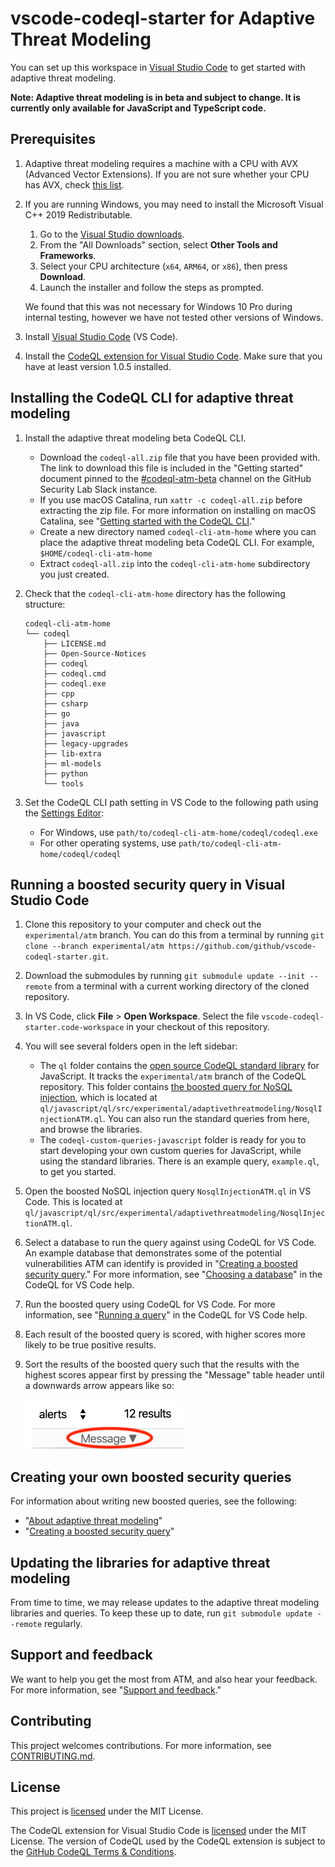 # vscode-codeql-starter for Adaptive Threat Modeling

You can set up this workspace in [Visual Studio Code](https://code.visualstudio.com) to get started with adaptive threat modeling.

**Note: Adaptive threat modeling is in beta and subject to change. It is currently only available for JavaScript and TypeScript code.**

## Prerequisites

1. Adaptive threat modeling requires a machine with a CPU with AVX (Advanced Vector Extensions).
    If you are not sure whether your CPU has AVX, check [this list](https://en.wikipedia.org/wiki/Advanced_Vector_Extensions#CPUs_with_AVX).
1. If you are running Windows, you may need to install the Microsoft Visual C++ 2019 Redistributable.

    1. Go to the [Visual Studio downloads](https://visualstudio.microsoft.com/downloads/).
    1. From the "All Downloads" section, select **Other Tools and Frameworks**.
    1. Select your CPU architecture (`x64`, `ARM64`, or `x86`), then press **Download**.
    1. Launch the installer and follow the steps as prompted.

    We found that this was not necessary for Windows 10 Pro during internal testing, however we have not tested other versions of Windows.
1. Install [Visual Studio Code](https://code.visualstudio.com) (VS Code).
1. Install the [CodeQL extension for Visual Studio Code](https://marketplace.visualstudio.com/items?itemName=github.vscode-codeql).
    Make sure that you have at least version 1.0.5 installed.

## Installing the CodeQL CLI for adaptive threat modeling

1. Install the adaptive threat modeling beta CodeQL CLI.
    - Download the `codeql-all.zip` file that you have been provided with.
      The link to download this file is included in the "Getting started" document pinned to the [#codeql-atm-beta](https://ghsecuritylab.slack.com/archives/C011BJD7279) channel on the GitHub Security Lab Slack instance.
    - If you use macOS Catalina, run `xattr -c codeql-all.zip` before extracting the zip file.
      For more information on installing on macOS Catalina, see "[Getting started with the CodeQL CLI](https://help.semmle.com/codeql/codeql-cli/procedures/get-started.html)."
    - Create a new directory named `codeql-cli-atm-home` where you can place the adaptive threat modeling beta CodeQL CLI.
      For example, `$HOME/codeql-cli-atm-home`
    - Extract `codeql-all.zip` into the `codeql-cli-atm-home` subdirectory you just created.
1. Check that the `codeql-cli-atm-home` directory has the following structure:

    ```
    codeql-cli-atm-home
    └── codeql
        ├── LICENSE.md
        ├── Open-Source-Notices
        ├── codeql
        ├── codeql.cmd
        ├── codeql.exe
        ├── cpp
        ├── csharp
        ├── go
        ├── java
        ├── javascript
        ├── legacy-upgrades
        ├── lib-extra
        ├── ml-models
        ├── python
        └── tools
    ```
1. Set the CodeQL CLI path setting in VS Code to the following path using the [Settings Editor](https://code.visualstudio.com/docs/getstarted/settings#_settings-editor):
    - For Windows, use `path/to/codeql-cli-atm-home/codeql/codeql.exe`
    - For other operating systems, use `path/to/codeql-cli-atm-home/codeql/codeql`

## Running a boosted security query in Visual Studio Code

1. Clone this repository to your computer and check out the `experimental/atm` branch.
    You can do this from a terminal by running `git clone --branch experimental/atm https://github.com/github/vscode-codeql-starter.git`.
1. Download the submodules by running `git submodule update --init --remote` from a terminal with a current working directory of the cloned repository.
1. In VS Code, click **File** > **Open Workspace**. Select the file `vscode-codeql-starter.code-workspace` in your checkout of this repository.
1. You will see several folders open in the left sidebar:
    - The `ql` folder contains the [open source CodeQL standard library](https://github.com/github/codeql/tree/experimental/atm) for JavaScript. It tracks the `experimental/atm` branch of the CodeQL repository. This folder contains [the boosted query for NoSQL injection](https://github.com/github/codeql/blob/experimental/atm/javascript/ql/src/experimental/adaptivethreatmodeling/NosqlInjectionATM.ql), which is located at `ql/javascript/ql/src/experimental/adaptivethreatmodeling/NosqlInjectionATM.ql`. You can also run the standard queries from here, and browse the libraries.
    - The `codeql-custom-queries-javascript` folder is ready for you to start developing your own custom queries for JavaScript, while using the standard libraries. There is an example query, `example.ql`, to get you started.
1. Open the boosted NoSQL injection query `NosqlInjectionATM.ql` in VS Code.
    This is located at `ql/javascript/ql/src/experimental/adaptivethreatmodeling/NosqlInjectionATM.ql`.
1. Select a database to run the query against using CodeQL for VS Code.
    An example database that demonstrates some of the potential vulnerabilities ATM can identify is provided in "[Creating a boosted security query](https://github.com/github/codeql/blob/experimental/atm/javascript/ql/src/experimental/adaptivethreatmodeling/docs/creating-a-boosted-query.md)."
    For more information, see "[Choosing a database](https://help.semmle.com/codeql/codeql-for-vscode/procedures/using-extension.html#choosing-a-database)" in the CodeQL for VS Code help.
1. Run the boosted query using CodeQL for VS Code.
    For more information, see "[Running a query](https://help.semmle.com/codeql/codeql-for-vscode/procedures/using-extension.html#running-a-query)" in the CodeQL for VS Code help.
1. Each result of the boosted query is scored, with higher scores more likely to be true positive results.
1. Sort the results of the boosted query such that the results with the highest scores appear first by pressing the "Message" table header until a downwards arrow appears like so:

    ![Sort the boosted query results by making sure the #alerts predicate is selected then pressing the "Message" table header until a downwards arrow appears](./docs-resources/sorting_results.png)

## Creating your own boosted security queries

For information about writing new boosted queries, see the following:

- "[About adaptive threat modeling](https://github.com/github/codeql/blob/experimental/atm/javascript/ql/src/experimental/adaptivethreatmodeling/docs/about-adaptive-threat-modeling.md)"
- "[Creating a boosted security query](https://github.com/github/codeql/blob/experimental/atm/javascript/ql/src/experimental/adaptivethreatmodeling/docs/creating-a-boosted-query.md)"

## Updating the libraries for adaptive threat modeling

From time to time, we may release updates to the adaptive threat modeling libraries and queries.
To keep these up to date, run `git submodule update --remote` regularly.

## Support and feedback

We want to help you get the most from ATM, and also hear your feedback. For more information, see "[Support and feedback](https://github.com/github/codeql/blob/experimental/atm/javascript/ql/src/experimental/adaptivethreatmodeling/docs/support-and-feedback.md)."

## Contributing

This project welcomes contributions. For more information, see [CONTRIBUTING.md](CONTRIBUTING.md).

## License

This project is [licensed](LICENSE.md) under the MIT License. 

The CodeQL extension for Visual Studio Code is [licensed](https://github.com/github/vscode-codeql/blob/master/extensions/ql-vscode/LICENSE.md) under the MIT License. The version of CodeQL used by the CodeQL extension is subject to the [GitHub CodeQL Terms & Conditions](https://securitylab.github.com/tools/codeql/license).
